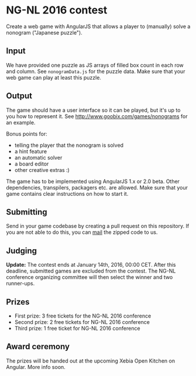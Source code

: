 # NG-NL 2016 contest

Create a web game with AngularJS that allows a player to (manually) solve a nonogram ("Japanese puzzle").

## Input

We have provided one puzzle as JS arrays of filled box count in each row and column. See `nonogramData.js` for the puzzle data.
Make sure that your web game can play at least this puzzle.

## Output

The game should have a user interface so it can be played, but it's up to you how to represent it. See 
http://www.goobix.com/games/nonograms for an example.

Bonus points for:

  - telling the player that the nonogram is solved
  - a hint feature
  - an automatic solver
  - a board editor
  - other creative extras :)

The game has to be implemented using AngularJS 1.x or 2.0 beta. Other dependencies, transpilers, packagers etc. are allowed.
Make sure that your game contains clear instructions on how to start it.

## Submitting

Send in your game codebase by creating a pull request on this repository. 
If you are not able to do this, you can [mail](mailto:info@ng-nl.org) the zipped code to us.

## Judging

<b>Update:</b> The contest ends at January 14th, 2016, 00:00 CET. After this deadline, submitted games are excluded from the contest.
The NG-NL conference organizing committee will then select the winner and two runner-ups. 

## Prizes

  * First prize: 3 free tickets for the NG-NL 2016 conference
  * Second prize: 2 free tickets for NG-NL 2016 conference
  * Third prize: 1 free ticket for NG-NL 2016 conference

## Award ceremony

The prizes will be handed out at the upcoming Xebia Open Kitchen on Angular. More info soon.
